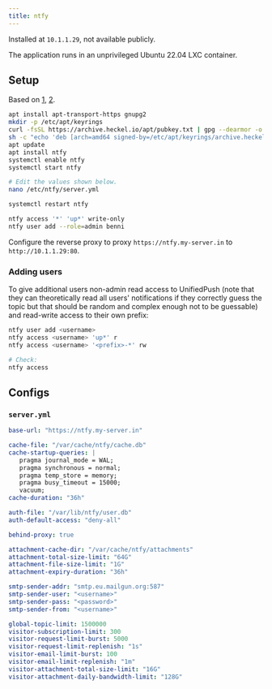 ```yaml
---
title: ntfy
---
```


Installed at `10.1.1.29`, not available publicly.

The application runs in an unprivileged Ubuntu 22.04 LXC container.

## Setup

Based on [1](https://web.archive.org/web/20221218142222/https://docs.ntfy.sh/install/), [2](https://web.archive.org/web/20221218141833/https://docs.ntfy.sh/config/#behind-a-proxy-tls-etc).

```sh
apt install apt-transport-https gnupg2
mkdir -p /etc/apt/keyrings
curl -fsSL https://archive.heckel.io/apt/pubkey.txt | gpg --dearmor -o /etc/apt/keyrings/archive.heckel.io.gpg
sh -c "echo 'deb [arch=amd64 signed-by=/etc/apt/keyrings/archive.heckel.io.gpg] https://archive.heckel.io/apt debian main' > /etc/apt/sources.list.d/archive.heckel.io.list"
apt update
apt install ntfy
systemctl enable ntfy
systemctl start ntfy

# Edit the values shown below.
nano /etc/ntfy/server.yml

systemctl restart ntfy

ntfy access '*' 'up*' write-only
ntfy user add --role=admin benni
```

Configure the reverse proxy to proxy `https://ntfy.my-server.in` to `http://10.1.1.29:80`.

### Adding users

To give additional users non-admin read access to UnifiedPush (note that they can theoretically read all users' notifications if they correctly guess the topic but that should be random and complex enough not to be guessable) and read-write access to their own prefix:

```sh
ntfy user add <username>
ntfy access <username> 'up*' r
ntfy access <username> '<prefix>-*' rw

# Check:
ntfy access
```

## Configs

### `server.yml`

```yml
base-url: "https://ntfy.my-server.in"

cache-file: "/var/cache/ntfy/cache.db"
cache-startup-queries: |
   pragma journal_mode = WAL;
   pragma synchronous = normal;
   pragma temp_store = memory;
   pragma busy_timeout = 15000;
   vacuum;
cache-duration: "36h"

auth-file: "/var/lib/ntfy/user.db"
auth-default-access: "deny-all"

behind-proxy: true

attachment-cache-dir: "/var/cache/ntfy/attachments"
attachment-total-size-limit: "64G"
attachment-file-size-limit: "1G"
attachment-expiry-duration: "36h"

smtp-sender-addr: "smtp.eu.mailgun.org:587"
smtp-sender-user: "<username>"
smtp-sender-pass: "<password>"
smtp-sender-from: "<username>"

global-topic-limit: 1500000
visitor-subscription-limit: 300
visitor-request-limit-burst: 5000
visitor-request-limit-replenish: "1s"
visitor-email-limit-burst: 100
visitor-email-limit-replenish: "1m"
visitor-attachment-total-size-limit: "16G"
visitor-attachment-daily-bandwidth-limit: "128G"
```
